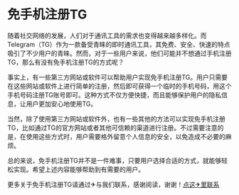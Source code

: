 # 免手机注册TG

随着社交网络的发展，人们对于通讯工具的需求也变得越来越多样化。而Telegram（TG）作为一款备受青睐的即时通讯工具，其免费、安全、快速的特点吸引了不少用户的青睐。然而，对于一些用户来说，他们可能并不想通过手机注册TG，那么有没有免手机注册TG的方式呢？

事实上，有一些第三方网站或软件可以帮助用户实现免手机注册TG。用户只需要在这些网站或软件上进行简单的注册，然后即可获得一个临时的手机号码，用这个手机号码注册TG账号即可。这种方式不仅方便快捷，而且能够保护用户的隐私信息，让用户更加安心地使用TG。

当然，除了使用第三方网站或软件外，也有一些其他的方法可以实现免手机注册TG，比如通过TG的官方网站或者其他可信赖的渠道进行注册。不过需要注意的是，在使用这些方式时，用户需要格外留意个人信息的安全，以免造成不必要的麻烦。

总的来说，免手机注册TG并不是一件难事，只要用户选择合适的方式，就能够轻松实现。希望上述内容能够帮助到有需要的用户。

更多关于免手机注册TG请通过✈与我们联系，感谢阅读，谢谢！[点这✈里联系](https://d.k02.cc)